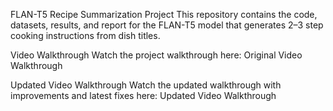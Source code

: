 FLAN-T5 Recipe Summarization Project
This repository contains the code, datasets, results, and report for the FLAN-T5 model that generates 2–3 step cooking instructions from dish titles.

Video Walkthrough
Watch the project walkthrough here:
Original Video Walkthrough

Updated Video Walkthrough
Watch the updated walkthrough with improvements and latest fixes here:
Updated Video Walkthrough
